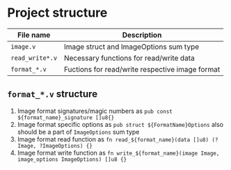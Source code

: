 # Project structure

|File name      |Description                                    |
|---------------|-----------------------------------------------|
|`image.v`      |Image struct and ImageOptions sum type         |
|`read_write*.v`|Necessary functions for read/write data        |
|`format_*.v`   |Fuctions for read/write respective image format|

## `format_*.v` structure

1. Image format signatures/magic numbers as `pub const ${format_name}_signature []u8{}`
2. Image format specific options as `pub struct ${FormatName}Options` also should be a part of `ImageOptions` sum type
3. Image format read function as `fn read_${format_name}(data []u8) (?Image, ?ImageOptions) {}`
4. Image format write function as `fn write_${format_name}(image Image, image_options ImageOptions) []u8 {}`
